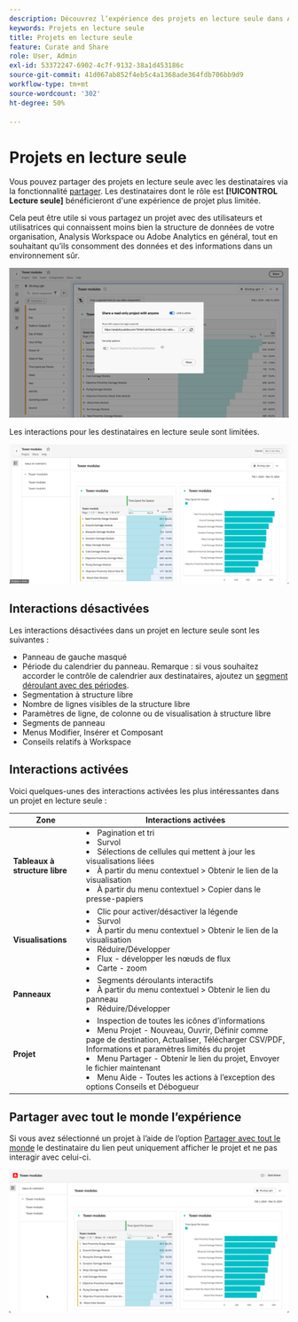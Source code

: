 ```yaml
---
description: Découvrez l’expérience des projets en lecture seule dans Analysis Workspace.
keywords: Projets en lecture seule
title: Projets en lecture seule
feature: Curate and Share
role: User, Admin
exl-id: 53372247-6902-4c7f-9132-38a1d453186c
source-git-commit: 41d067ab852f4eb5c4a1368ade364fdb706bb9d9
workflow-type: tm+mt
source-wordcount: '302'
ht-degree: 50%

---
```


# Projets en lecture seule

Vous pouvez partager des projets en lecture seule avec les destinataires via la fonctionnalité [partager](share-projects.md). Les destinataires dont le rôle est **[!UICONTROL Lecture seule]** bénéficieront d&#39;une expérience de projet plus limitée.

Cela peut être utile si vous partagez un projet avec des utilisateurs et utilisatrices qui connaissent moins bien la structure de données de votre organisation, Analysis Workspace ou Adobe Analytics en général, tout en souhaitant qu’ils consomment des données et des informations dans un environnement sûr.

![Partager en lecture seule](assets/read-only-project-sender.png)

Les interactions pour les destinataires en lecture seule sont limitées.

![Partager en lecture seule reçu](assets/read-only-project-receiver.png)

## Interactions désactivées

Les interactions désactivées dans un projet en lecture seule sont les suivantes :

* Panneau de gauche masqué
* Période du calendrier du panneau. Remarque : si vous souhaitez accorder le contrôle de calendrier aux destinataires, ajoutez un [segment déroulant avec des périodes](https://experienceleague.adobe.com/docs/analytics-learn/tutorials/analysis-workspace/using-panels/using-drop-down-filters.html?lang=fr).
* Segmentation à structure libre
* Nombre de lignes visibles de la structure libre
* Paramètres de ligne, de colonne ou de visualisation à structure libre
* Segments de panneau
* Menus Modifier, Insérer et Composant
* Conseils relatifs à Workspace

## Interactions activées

Voici quelques-unes des interactions activées les plus intéressantes dans un projet en lecture seule :

| Zone | Interactions activées |
| --- | --- |
| **Tableaux à structure libre** | <li>Pagination et tri</li><li>Survol</li><li>Sélections de cellules qui mettent à jour les visualisations liées</li><li>À partir du menu contextuel > Obtenir le lien de la visualisation</li><li>À partir du menu contextuel > Copier dans le presse-papiers</li> |
| **Visualisations** | <li>Clic pour activer/désactiver la légende</li><li>Survol</li><li>À partir du menu contextuel > Obtenir le lien de la visualisation</li><li>Réduire/Développer</li><li>Flux - développer les nœuds de flux</li><li>Carte - zoom</li></ul> |
| **Panneaux** | <li>Segments déroulants interactifs</li><li>À partir du menu contextuel > Obtenir le lien du panneau</li><li>Réduire/Développer</li> |
| **Projet** | <li>Inspection de toutes les icônes d’informations</li><li>Menu Projet - Nouveau, Ouvrir, Définir comme page de destination, Actualiser, Télécharger CSV/PDF, Informations et paramètres limités du projet</li><li>Menu Partager - Obtenir le lien du projet, Envoyer le fichier maintenant</li><li>Menu Aide - Toutes les actions à l’exception des options Conseils et Débogueur</li> |


## Partager avec tout le monde l’expérience

Si vous avez sélectionné un projet à l’aide de l’option [Partager avec tout le monde](share-projects.md#share-a-project-with-anyone-no-login-required) le destinataire du lien peut uniquement afficher le projet et ne pas interagir avec celui-ci.

![Partagez votre expérience avec tout le monde](assets/share-with-anyone-receiver.png)
